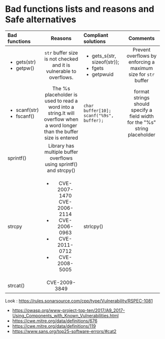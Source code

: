 # Bad functions lists and reasons and Safe alternatives

| Bad functions | Reasons | Compliant solutions | Comments
|:----------|:----------:|:------------------| :------------:| 
|<ul><li>gets(str)</li><li>getpw()</li></ul> | `str` buffer size is not checked and it is vulnerable to overflows. | <ul><li>gets_s(str, sizeof(str));</li> <li>fgets</li><li>getpwuid</li><ul> | Prevent overflows by enforcing a maximum size for `str` buffer
  |<ul><li>scanf(str)</li><li>fscanf()</li></ul>| The %s placeholder is used to read a word into a string.It will overflow when a word longer than the buffer size is entered | `char buffer[10]; scanf("%9s", buffer);` | format strings should specify a field width for the "%s" string placeholder
|sprintf()| Library has multiple buffer overflows using sprintf() and strcpy()| |
|strcpy | <ul><li>CVE-2007-1470 CVE-2006-2114</li><li>CVE-2006-0963 </li> <li>CVE-2011-0712 </li> <li>CVE-2008-5005 </li></ul>| strlcpy() | | 
|strcat() | CVE-2009-3849 | |
  
Look : https://rules.sonarsource.com/cpp/type/Vulnerability/RSPEC-1081
* https://owasp.org/www-project-top-ten/2017/A9_2017-Using_Components_with_Known_Vulnerabilities.html
* https://cwe.mitre.org/data/definitions/676
* https://cwe.mitre.org/data/definitions/119
* https://www.sans.org/top25-software-errors/#cat2
